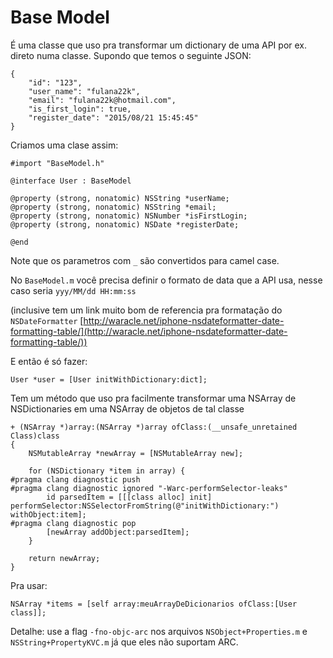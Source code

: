 # **Base Model** #

É uma classe que uso pra transformar um dictionary de uma API por ex. direto numa classe.
Supondo que temos o seguinte JSON:
```
{
	"id": "123",
	"user_name": "fulana22k",
	"email": "fulana22k@hotmail.com",
	"is_first_login": true,
	"register_date": "2015/08/21 15:45:45"
}
```

Criamos uma clase assim:
```
#import "BaseModel.h"

@interface User : BaseModel

@property (strong, nonatomic) NSString *userName;
@property (strong, nonatomic) NSString *email;
@property (strong, nonatomic) NSNumber *isFirstLogin;
@property (strong, nonatomic) NSDate *registerDate;

@end
```
Note que os parametros com ```_``` são convertidos para camel case.

No ```BaseModel.m``` você precisa definir o formato de data que a API usa, nesse caso seria ```yyy/MM/dd HH:mm:ss```

(inclusive tem um link muito bom de referencia pra formatação do ```NSDateFormatter``` [http://waracle.net/iphone-nsdateformatter-date-formatting-table/](http://waracle.net/iphone-nsdateformatter-date-formatting-table/))

E então é só fazer:
```
User *user = [User initWithDictionary:dict];
```



Tem um método que uso pra facilmente transformar uma NSArray de NSDictionaries em uma NSArray de objetos de tal classe

```
+ (NSArray *)array:(NSArray *)array ofClass:(__unsafe_unretained Class)class
{
    NSMutableArray *newArray = [NSMutableArray new];
    
    for (NSDictionary *item in array) {
#pragma clang diagnostic push
#pragma clang diagnostic ignored "-Warc-performSelector-leaks"
        id parsedItem = [[[class alloc] init] performSelector:NSSelectorFromString(@"initWithDictionary:") withObject:item];
#pragma clang diagnostic pop
        [newArray addObject:parsedItem];
    }
    
    return newArray;
}
```
Pra usar:
```
NSArray *items = [self array:meuArrayDeDicionarios ofClass:[User class]];
```


Detalhe: use a flag ```-fno-objc-arc``` nos arquivos ```NSObject+Properties.m``` e ```NSString+PropertyKVC.m``` já que eles não suportam ARC.